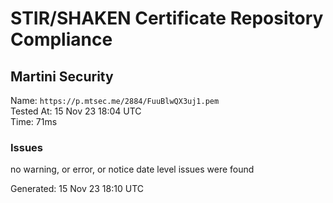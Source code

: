 # STIR/SHAKEN Certificate Repository Compliance

## Martini Security

Name: `https://p.mtsec.me/2884/FuuBlwQX3uj1.pem`\
Tested At: 15 Nov 23 18:04 UTC\
Time: 71ms

### Issues

no warning, or error, or notice date level issues were found

Generated: 15 Nov 23 18:10 UTC